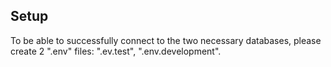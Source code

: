 ## Setup

To be able to successfully connect to the two necessary databases, please create 2 ".env" files: ".ev.test", ".env.development". 